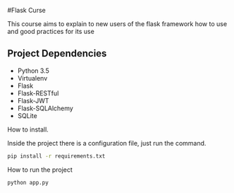 #Flask Curse

This course aims to explain to new users of the flask framework how to use and good practices for its use

## Project Dependencies

- Python 3.5
- Virtualenv
- Flask
- Flask-RESTful
- Flask-JWT
- Flask-SQLAlchemy
- SQLite

How to install.

Inside the project there is a configuration file, just run the command.

```bash
pip install -r requirements.txt
```

How to run the project

```bash
python app.py
```